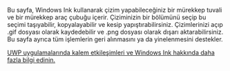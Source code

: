 ﻿Bu sayfa, Windows Ink kullanarak çizim yapabileceğiniz bir mürekkep tuvali ve bir mürekkep araç çubuğu içerir. Çiziminizin bir bölümünü seçip bu seçimi taşıyabilir, kopyalayabilir ve kesip yapıştırabilirsiniz. Çizimlerinizi açıp .gif dosyası olarak kaydedebilir ve .png dosyası olarak dışarı aktarabilirsiniz. Bu sayfa ayrıca tüm işlemlerin geri alınmasını ya da yinelenmesini destekler.
 
[UWP uygulamalarında kalem etkileşimleri ve Windows Ink hakkında daha fazla bilgi edinin.](https://docs.microsoft.com//windows/uwp/design/input/pen-and-stylus-interactions)
